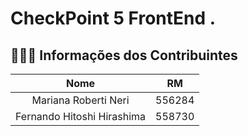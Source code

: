 # CheckPoint 5 FrontEnd .



## 🧑‍🤝‍🧑 Informações dos Contribuintes

| Nome | RM | 
| :------------: | :------------: |
| Mariana Roberti Neri | 556284 |  
| Fernando Hitoshi Hirashima | 558730 |  